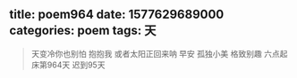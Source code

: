 title: poem964
date: 1577629689000
categories: poem
tags: 天
---
> 天变冷你也别怕
抱抱我
或者太阳正回来呐
早安
孤独小美
格致别趣
六点起床第964天 迟到95天